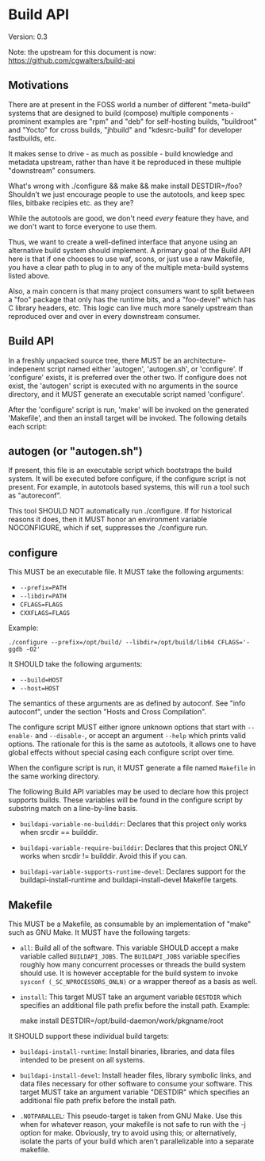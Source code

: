 Build API
=========

Version: 0.3

Note: the upstream for this document is now:
https://github.com/cgwalters/build-api

Motivations
-----------

There are at present in the FOSS world a number of different
"meta-build" systems that are designed to build (compose) multiple
components - prominent examples are "rpm" and "deb" for self-hosting
builds, "buildroot" and "Yocto" for cross builds, "jhbuild" and
"kdesrc-build" for developer fastbuilds, etc.

It makes sense to drive - as much as possible - build knowledge and
metadata upstream, rather than have it be reproduced in these multiple
"downstream" consumers.

What's wrong with ./configure && make && make install DESTDIR=/foo?
Shouldn't we just encourage people to use the autotools, and keep spec
files, bitbake recipies etc. as they are?

While the autotools are good, we don't need *every* feature they have,
and we don't want to force everyone to use them.

Thus, we want to create a well-defined interface that anyone using an
alternative build system should implement.  A primary goal of the
Build API here is that if one chooses to use waf, scons, or just use a
raw Makefile, you have a clear path to plug in to any of the multiple
meta-build systems listed above.

Also, a main concern is that many project consumers want to split
between a "foo" package that only has the runtime bits, and a
"foo-devel" which has C library headers, etc.  This logic can live
much more sanely upstream than reproduced over and over in every
downstream consumer.

Build API
---------

In a freshly unpacked source tree, there MUST be an
architecture-indepenent script named either 'autogen', 'autogen.sh',
or 'configure'.  If 'configure' exists, it is preferred over the other
two.  If configure does not exist, the 'autogen' script is executed
with no arguments in the source directory, and it MUST generate an
executable script named 'configure'.

After the 'configure' script is run, 'make' will be invoked on the
generated 'Makefile', and then an install target will be invoked.  The
following details each script:

autogen (or "autogen.sh")
-------------------------

If present, this file is an executable script which bootstraps the
build system.  It will be executed before configure, if the configure
script is not present.  For example, in autotools based systems, this
will run a tool such as "autoreconf".

This tool SHOULD NOT automatically run ./configure.  If for historical
reasons it does, then it MUST honor an environment variable
NOCONFIGURE, which if set, suppresses the ./configure run.

configure
---------

This MUST be an executable file.  It MUST take the following arguments:

* `--prefix=PATH`
* `--libdir=PATH`
* `CFLAGS=FLAGS`
* `CXXFLAGS=FLAGS`

Example: 

	./configure --prefix=/opt/build/ --libdir=/opt/build/lib64 CFLAGS='-ggdb -O2'

It SHOULD take the following arguments:

* `--build=HOST`
* `--host=HOST`

The semantics of these arguments are as defined by autoconf.  See
"info autoconf", under the section "Hosts and Cross Compilation".

The configure script MUST either ignore unknown options that start
with `--enable-` and `--disable-`, or accept an argument `--help`
which prints valid options.  The rationale for this is the same as
autotools, it allows one to have global effects without special casing
each configure script over time.

When the configure script is run, it MUST generate a file named
`Makefile` in the same working directory.

The following Build API variables may be used to declare how this
project supports builds.  These variables will be found in the
configure script by substring match on a line-by-line basis.

* `buildapi-variable-no-builddir`: Declares that this project only works when srcdir == builddir.

* `buildapi-variable-require-builddir`: Declares that this project
   ONLY works when srcdir != builddir.  Avoid this if you can.

* `buildapi-variable-supports-runtime-devel`: Declares support for the
   buildapi-install-runtime and buildapi-install-devel Makefile
   targets.

Makefile
--------

This MUST be a Makefile, as consumable by an implementation of "make"
such as GNU Make.  It MUST have the following targets:

* `all`: Build all of the software.  This variable SHOULD accept a make variable
   called `BUILDAPI_JOBS`.  The `BUILDAPI_JOBS` variable specifies roughly how
   many concurrent processes or threads the build system should use.  It
   is however acceptable for the build system to invoke 
   `sysconf (_SC_NPROCESSORS_ONLN)`
   or a wrapper thereof as a basis as well.

* `install`:
   This target MUST take an argument variable `DESTDIR` which
   specifies an additional file path prefix before the install path. Example:

	make install DESTDIR=/opt/build-daemon/work/pkgname/root

It SHOULD support these individual build targets:
  
* `buildapi-install-runtime`: Install binaries, libraries, and data
   files intended to be present on all systems.

* `buildapi-install-devel`: Install header files, library symbolic
   links, and data files necessary for other software to consume your
   software.  This target MUST take an argument variable "DESTDIR"
   which specifies an additional file path prefix before the install
   path.

* `.NOTPARALLEL`: This pseudo-target is taken from GNU Make.  Use this
   when for whatever reason, your makefile is not safe to run with the
   -j option for make.  Obviously, try to avoid using this; or
   alternatively, isolate the parts of your build which aren't
   parallelizable into a separate makefile.
